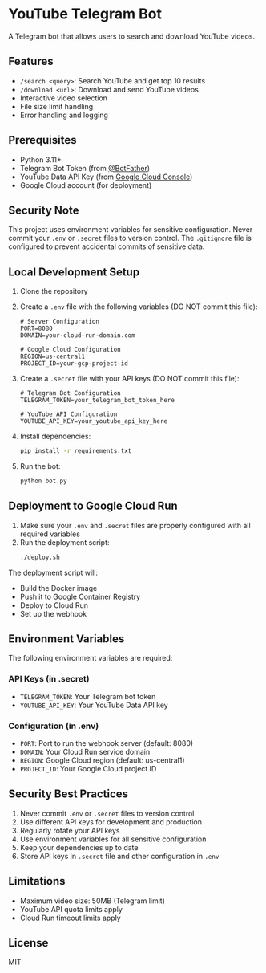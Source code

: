 # YouTube Telegram Bot

A Telegram bot that allows users to search and download YouTube videos.

## Features

- `/search <query>`: Search YouTube and get top 10 results
- `/download <url>`: Download and send YouTube videos
- Interactive video selection
- File size limit handling
- Error handling and logging

## Prerequisites

- Python 3.11+
- Telegram Bot Token (from [@BotFather](https://t.me/botfather))
- YouTube Data API Key (from [Google Cloud Console](https://console.cloud.google.com))
- Google Cloud account (for deployment)

## Security Note

This project uses environment variables for sensitive configuration. Never commit your `.env` or `.secret` files to version control. The `.gitignore` file is configured to prevent accidental commits of sensitive data.

## Local Development Setup

1. Clone the repository
2. Create a `.env` file with the following variables (DO NOT commit this file):
   ```
   # Server Configuration
   PORT=8080
   DOMAIN=your-cloud-run-domain.com

   # Google Cloud Configuration
   REGION=us-central1
   PROJECT_ID=your-gcp-project-id
   ```

3. Create a `.secret` file with your API keys (DO NOT commit this file):
   ```
   # Telegram Bot Configuration
   TELEGRAM_TOKEN=your_telegram_bot_token_here

   # YouTube API Configuration
   YOUTUBE_API_KEY=your_youtube_api_key_here
   ```

4. Install dependencies:
   ```bash
   pip install -r requirements.txt
   ```
5. Run the bot:
   ```bash
   python bot.py
   ```

## Deployment to Google Cloud Run

1. Make sure your `.env` and `.secret` files are properly configured with all required variables
2. Run the deployment script:
   ```bash
   ./deploy.sh
   ```

The deployment script will:
- Build the Docker image
- Push it to Google Container Registry
- Deploy to Cloud Run
- Set up the webhook

## Environment Variables

The following environment variables are required:

### API Keys (in .secret)
- `TELEGRAM_TOKEN`: Your Telegram bot token
- `YOUTUBE_API_KEY`: Your YouTube Data API key

### Configuration (in .env)
- `PORT`: Port to run the webhook server (default: 8080)
- `DOMAIN`: Your Cloud Run service domain
- `REGION`: Google Cloud region (default: us-central1)
- `PROJECT_ID`: Your Google Cloud project ID

## Security Best Practices

1. Never commit `.env` or `.secret` files to version control
2. Use different API keys for development and production
3. Regularly rotate your API keys
4. Use environment variables for all sensitive configuration
5. Keep your dependencies up to date
6. Store API keys in `.secret` file and other configuration in `.env`

## Limitations

- Maximum video size: 50MB (Telegram limit)
- YouTube API quota limits apply
- Cloud Run timeout limits apply

## License

MIT
